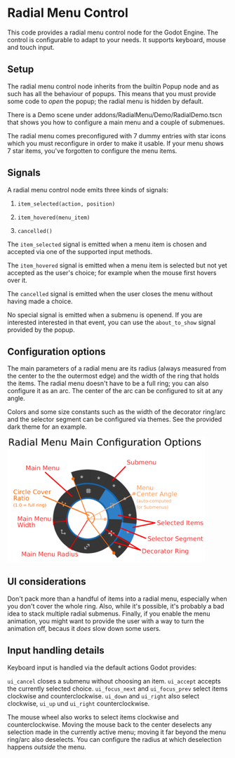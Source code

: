 Radial Menu Control
===================

This code provides a radial menu control node for the Godot Engine. The control
is configurable to adapt to your needs. It supports keyboard, mouse and touch
input.


Setup
-----

The radial menu control node inherits from the builtin Popup node and as such has
all the behaviour of popups.  This means that you must provide some code to *open* the popup; the radial menu is hidden by default. 

There is a Demo scene under addons/RadialMenu/Demo/RadialDemo.tscn that shows you how to configure a main
menu and a couple of submenues.

The radial menu comes preconfigured with 7 dummy entries
with star icons which you must reconfigure in order to make it usable. If your menu shows 7 star items, you've
forgotten to configure the menu items.


Signals
-------

A radial menu control node emits three kinds of signals:

   1. `item_selected(action, position)`

   2. `item_hovered(menu_item)`

   3. `cancelled()`

The `item_selected` signal is emitted when a menu item is chosen and 
accepted via one of the supported input methods. 

The `item_hovered` signal is emitted when a menu item is selected but not yet
accepted as the user's choice; for example when the mouse first hovers over it.

The `cancelled` signal is emitted when the user closes the menu without having
made a choice.

No special signal is emitted when a submenu is openend. If you are interested 
interested in that event, you can use the `about_to_show` signal provided by 
the popup.

Configuration options
---------------------

The main parameters of a radial menu are its radius (always measured from the center to the the outermost edge) and the width of the ring that holds the items. The radial menu doesn't have to be a full ring; you can also configure it as an arc. The center of the arc can be configured to sit at any angle.

Colors and some size constants such as the width of the decorator ring/arc and the selector segment can be configured via themes. See the provided dark theme for an example.

<img src="doc/config-naming.svg.png" width="450px">

UI considerations
-----------------

Don't pack more than a handful of items into a radial menu, especially when you don't cover the whole ring. Also, while it's possible, it's probably a bad idea to stack multiple radial submenus. Finally, if you enable
the menu animation, you might want to provide the user with a way to turn the animation off, becaus it _does_
slow down some users.

Input handling details
----------------------

Keyboard input is handled via the default actions Godot provides:
  
  `ui_cancel` closes a submenu without choosing an item.
  `ui_accept` accepts the currently selected choice.
  `ui_focus_next` and `ui_focus_prev` select items clockwise and counterclockwise. `ui_down` and `ui_right` also select clockwise, `ui_up` und `ui_right` counterclockwise.

  The mouse wheel also works to select items clockwise and counterclockwise. Moving the mouse back to the center deselects any selection made in the currently active menu; moving it far beyond the menu ring/arc also deselects. You can configure the radius at which deselection happens _outside_ the menu.

  

